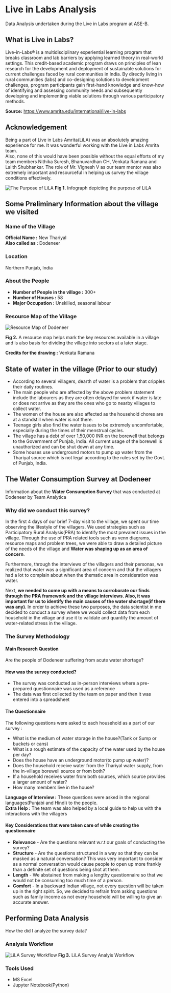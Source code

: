 # Live in Labs Analysis
Data Analysis undertaken during the Live in Labs program at ASE-B.

## What is Live in Labs?
Live-in-Labs® is a multidisciplinary experiential learning program that breaks classroom and lab barriers by applying learned theory in real-world settings. This credit-based academic program draws on principles of lean research for the development and deployment of sustainable solutions for current challenges faced by rural communities in India. By directly living in rural communities (labs) and co-designing solutions to development challenges, program participants gain first-hand knowledge and know-how of identifying and assessing community needs and subsequently developing and implementing viable solutions through various participatory methods.

**Source:**  https://www.amrita.edu/international/live-in-labs

## Acknowledgement
Being a part of Live in Labs Amrita(LiLA) was an absolutely amazing experience for me. It was wonderful working with the Live in Labs Amrita team.<br>
Also, none of this would have been possible without the equal efforts of my team members Nithika Suresh, Bhanuvardhan CH, Venkata Ramana and Lalith Shubhankar. The role of Mr. Vignesh V as our team mentor was also extremely important and resourceful in helping us survey the village conditions effectively.

![The Purpose of LiLA](https://github.com/ry05/Live-in-Labs-Analysis/blob/master/Purpose%20of%20LiLA.PNG)
**Fig 1.** Infograph depicting the purpose of LiLA

## Some Preliminary Information about the village we visited

### Name of the Village
**Official Name :** New Thariyal
<br>
**Also called as :** Dodeneer

### Location
Northern Punjab, India

### About the People
* **Number of People in the village :** 300+
* **Number of Houses :** 58
* **Major Occupation :** Unskilled, seasonal labour

### Resource Map of the Village
![Resource Map of Dodeneer](https://github.com/ry05/Live-in-Labs-Analysis/blob/master/Resource%20Map.jpeg)

**Fig 2.** A resource map helps mark the key resources available in a village and is also basis for dividing the village into sectors at a later stage.

**Credits for the drawing :** Venkata Ramana

## State of water in the village (Prior to our study)
* According to several villagers, dearth of water is a problem that cripples their daily routines.
* The main people who are affected by the above problem statement include the labourers as they are often delayed for work if water is late or does not arrive as they are the ones who go to nearby villages to collect water.
* The women of the house are also affected as the household chores are at a standstill when water is not there.
* Teenage girls also find the water issues to be extremely uncomfortable, especially during the times of their menstrual cycles.
* The village has a debt of over 1,50,000 INR on the borewell that belongs to the Government of Punjab, India. All current usage of the borewell is unauthorized and can be shut down at any time. 
* Some houses use underground motors to pump up water from the Thariyal source which is not legal according to the rules set by the Govt. of Punjab, India.

## The Water Consumption Survey at Dodeneer
Information about the **Water Consumption Survey** that was conducted at Dodeneer by Team Analytica

### Why did we conduct this survey?
In the first 4 days of our brief 7-day visit to the village, we spent our time observing the lifestyle of the villagers. We used strategies such as Participatory Rural Analysis(PRA) to identify the most prevalent issues in the village. Through the use of PRA related tools such as venn diagrams, resource maps and problem trees, we 
were able to draw a detailed picture of the needs of the village and **Water was shaping up as an area of concern**.<br>

Furthermore, through the interviews of the villagers and their personas, we realized that water was a significant area of concern and that the villagers had a lot to complain about when the thematic area in consideration was water.<br>

Next, **we needed to come up with a means to corroborate our finds through the PRA framework and the village interviews. Also, it was important for us to identify the main causes of the water shortage(if there was any)**. In order to achieve these two purposes, the data scientist in me decided to conduct a survey where we would collect data from each household in the village and use it to validate and quantify the amount of water-related stress in the village.

### The Survey Methodology

#### Main Research Question
Are the people of Dodeneer suffering from acute water shortage?

#### How was the survey conducted?
* The survey was conducted as in-person interviews where a pre-prepared questionnaire was used as a reference
* The data was first collected by the team on paper and then it was entered into a spreadsheet

#### The Questionnaire
The following questions were asked to each household as a part of our survey :
* What is the medium of water storage in the house?(Tank or Sump or buckets or cans)
* What is a rough estimate of the capacity of the water used by the house per day?
* Does the house have an underground motor(to pump up water)?
* Does the household receive water from the Thariyal water supply, from the in-village borewell source or from both?
* If a household receives water from both sources, which source provides a larger amount of water?
* How many members live in the house?

**Language of Interview :** These questions were asked in the regional languages(Punjabi and Hindi) to the people.<br>
**Extra Help :** The team was also helped by a local guide to help us with the interactions with the villagers

#### Key Considerations that were taken care of while creating the questionnaire
* **Relevance** - Are the questions relevant w.r.t our goals of conducting the survey?
* **Structure** - Are the questions structured in a way so that they can be masked as a natural conversation? This was very important to consider as a normal conversation would cause people to open up more frankly than a definite set of questions being shot at them.
* **Length** - We abstained from making a lengthy questionnaire so that we would not be consuming too much time of a person.
* **Comfort** - In a backward Indian village, not every question will be taken up in the right spirit. So, we decided to refrain from asking questions such as family income as not every household will be willing to give an accurate answer.

## Performing Data Analysis
How the did I analyze the survey data?

### Analysis Workflow
![LiLA Survey Workflow](https://github.com/ry05/Live-in-Labs-Analysis/blob/master/LiLA%20Survey%20Workflow.png)
**Fig 3.** LiLA Survey Analyis Workflow

### Tools Used
* MS Excel
* Jupyter Notebook(Python)

